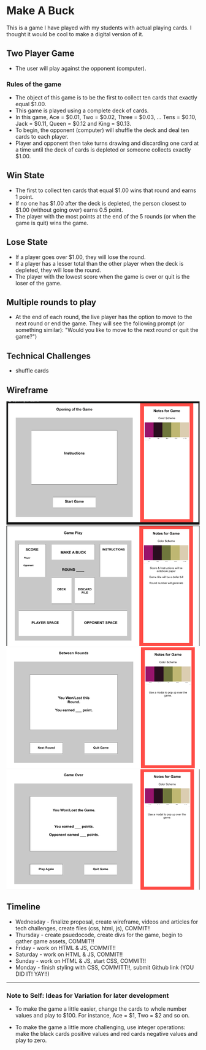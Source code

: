 # Make A Buck  
This is a game I have played with my students with actual playing cards. I thought it would be cool to make a digital version of it.


## Two Player Game 
- The user will play against the opponent (computer).


### Rules of the game
- The object of this game is to be the first to collect ten cards that exactly equal $1.00.
- This game is played using a complete deck of cards.
- In this game, Ace = $0.01, Two = $0.02, Three = $0.03, … Tens = $0.10, Jack = $0.11, Queen = $0.12 and King = $0.13.
- To begin, the opponent (computer) will shuffle the deck and deal ten cards to each player.
- Player and opponent then take turns drawing and discarding one card at a time until the deck of cards is depleted or someone collects exactly $1.00.


## Win State
- The first to collect ten cards that equal $1.00 wins that round and earns 1 point. 
- If no one has $1.00 after the deck is depleted, the person closest to $1.00 (without going over) earns 0.5 point.
- The player with the most points at the end of the 5 rounds (or when the game is quit) wins the game. 


## Lose State
- If a player goes over $1.00, they will lose the round.
- If a player has a lesser total than the other player when the deck is depleted, they will lose the round.
- The player with the lowest score when the game is over or quit is the loser of the game.


## Multiple rounds to play
- At the end of each round, the live player has the option to move to the next round or end the game. They will see the following prompt (or something similar): "Would you like to move to the next round or quit the game?")


## Technical Challenges
- shuffle cards



## Wireframe
![Game Open](/wireframe/game-open.png)
![Game Play](/wireframe/game-play.png)
![Game Round End](/wireframe/game-round-end.png)
![Game Over](/wireframe/game-over.png)


## Timeline 
- Wednesday - finalize proposal, create wireframe, videos and articles for tech challenges, create files (css, html, js), COMMIT!!
- Thursday - create psuedocode, create divs for the game, begin to gather game assets, COMMIT!!
- Friday - work on HTML & JS, COMMIT!!
- Saturday - work on HTML & JS, COMMIT!!
- Sunday - work on HTML & JS, start CSS, COMMIT!!
- Monday - finish styling with CSS, COMMITT!!, submit Github link (YOU DID IT! YAY!!)

---

### Note to Self: Ideas for Variation for later development
- To make the game a little easier, change the cards to whole number values and play to $100. For instance, Ace = $1, Two = $2 and so on.

- To make the game a little more challenging, use integer operations: make the black cards positive values and red cards negative values and play to zero.

